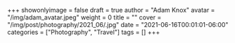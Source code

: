 +++
showonlyimage = false
draft = true
author = "Adam Knox"
avatar = "/img/adam_avatar.jpeg"
weight = 0
title = ""
cover = "/img/post/photography/2021_06/.jpg"
date = "2021-06-16T00:01:01-06:00"
categories = ["Photography", "Travel"]
tags = []
+++
<!--more-->
